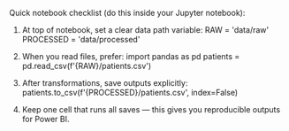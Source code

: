 Quick notebook checklist (do this inside your Jupyter notebook):

1. At top of notebook, set a clear data path variable:
   RAW = 'data/raw'
   PROCESSED = 'data/processed'

2. When you read files, prefer:
   import pandas as pd
   patients = pd.read_csv(f'{RAW}/patients.csv')

3. After transformations, save outputs explicitly:
   patients.to_csv(f'{PROCESSED}/patients.csv', index=False)

4. Keep one cell that runs all saves — this gives you reproducible outputs for Power BI.
